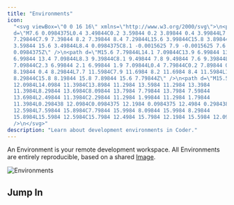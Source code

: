 ```yaml
---
title: "Environments"
icon:
  "<svg viewBox=\"0 0 16 16\" xmlns=\"http://www.w3.org/2000/svg\">\n<path
  d=\"M7.6 0.0984375L0.4 3.49844C0.2 3.59844 0.2 3.89844 0.4 3.99844L7.7
  7.29844C7.9 7.39844 8.2 7.39844 8.4 7.29844L15.6 3.99844C15.8 3.89844 15.8
  3.59844 15.6 3.49844L8.4 0.0984375C8.1 -0.0015625 7.9 -0.0015625 7.6
  0.0984375Z\" />\n<path d=\"M15.6 7.79844L14.1 7.09844C13.9 6.99844 13.6
  6.99844 13.4 7.09844L8.3 9.39844C8.1 9.49844 7.8 9.49844 7.6 9.39844L2.6
  7.09844C2.3 6.99844 2.1 6.99844 1.9 7.09844L0.4 7.79844C0.2 7.89844 0.2
  8.19844 0.4 8.29844L7.7 11.5984C7.9 11.6984 8.2 11.6984 8.4 11.5984L15.7
  8.29844C15.8 8.19844 15.8 7.89844 15.6 7.79844Z\" />\n<path d=\"M15.5984
  12.0984L14.0984 11.3984C13.8984 11.2984 13.5984 11.2984 13.3984
  11.3984L8.29844 13.6984C8.09844 13.7984 7.79844 13.7984 7.59844
  13.6984L2.49844 11.3984C2.29844 11.2984 1.99844 11.2984 1.79844
  11.3984L0.298438 12.0984C0.0984375 12.1984 0.0984375 12.4984 0.298438
  12.5984L7.59844 15.8984C7.79844 15.9984 8.09844 15.9984 8.29844
  15.8984L15.5984 12.5984C15.7984 12.4984 15.7984 12.1984 15.5984 12.0984Z\"
  />\n</svg>"
description: "Learn about development environments in Coder."
---
```


An Environment is your remote development workspace. All Environments are
entirely reproducible, based on a shared [Image](../images/index.md).

![Environments](../assets/environments.svg)

## Jump In

<children></children>
